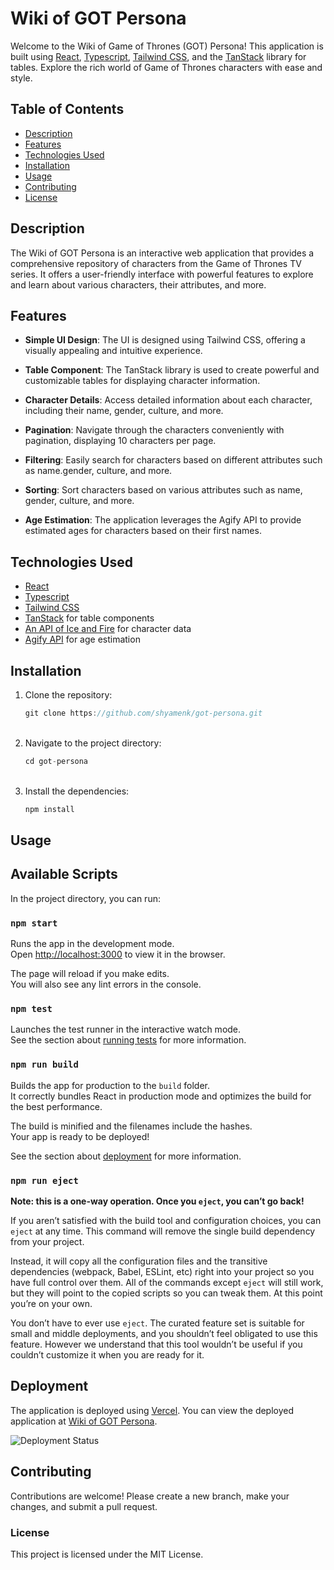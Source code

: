 # Wiki of GOT Persona

Welcome to the Wiki of Game of Thrones (GOT) Persona! This application is built using [React](https://react.dev/), [Typescript](https://www.typescriptlang.org/), [Tailwind CSS](https://tailwindcss.com/), and the [TanStack](https://tanstack.com/table/v8) library for tables. Explore the rich world of Game of Thrones characters with ease and style.

## Table of Contents

- [Description]()
- [Features]()
- [Technologies Used]()
- [Installation]()
- [Usage]()
- [Contributing]()
- [License]()

## Description

The Wiki of GOT Persona is an interactive web application that provides a comprehensive repository of characters from the Game of Thrones TV series. It offers a user-friendly interface with powerful features to explore and learn about various characters, their attributes, and more.

## Features

- **Simple UI Design**: The UI is designed using Tailwind CSS, offering a visually appealing and intuitive experience.
- **Table Component**: The TanStack library is used to create powerful and customizable tables for displaying character information.
- **Character Details**: Access detailed information about each character, including their name, gender, culture, and more.
- **Pagination**: Navigate through the characters conveniently with pagination, displaying 10 characters per page.
- **Filtering**: Easily search for characters based on different attributes such as name.gender, culture, and more.

- **Sorting**: Sort characters based on various attributes such as name, gender, culture, and more.

- **Age Estimation**: The application leverages the Agify API to provide estimated ages for characters based on their first names.

## Technologies Used

- [React](https://react.dev/)
- [Typescript](https://www.typescriptlang.org/)
- [Tailwind CSS](https://tailwindcss.com/)
- [TanStack](https://tanstack.com/) for table components
- [An API of Ice and Fire](https://anapioficeandfire.com/ "‌") for character data
- [Agify API](https://agify.io/) for age estimation

## Installation

1. Clone the repository:
   ```ts
   git clone https://github.com/shyamenk/got-persona.git
   ```
   ‌
2. Navigate to the project directory:
   ```ts
   cd got-persona
   ```
   ‌
3. Install the dependencies:
   ```ts
   npm install
   ```

## Usage

## Available Scripts

In the project directory, you can run:

### `npm start`

Runs the app in the development mode.\
Open [http://localhost:3000](http://localhost:3000) to view it in the browser.

The page will reload if you make edits.\
You will also see any lint errors in the console.

### `npm test`

Launches the test runner in the interactive watch mode.\
See the section about [running tests](https://facebook.github.io/create-react-app/docs/running-tests) for more information.

### `npm run build`

Builds the app for production to the `build` folder.\
It correctly bundles React in production mode and optimizes the build for the best performance.

The build is minified and the filenames include the hashes.\
Your app is ready to be deployed!

See the section about [deployment](https://facebook.github.io/create-react-app/docs/deployment) for more information.

### `npm run eject`

**Note: this is a one-way operation. Once you `eject`, you can’t go back!**

If you aren’t satisfied with the build tool and configuration choices, you can `eject` at any time. This command will remove the single build dependency from your project.

Instead, it will copy all the configuration files and the transitive dependencies (webpack, Babel, ESLint, etc) right into your project so you have full control over them. All of the commands except `eject` will still work, but they will point to the copied scripts so you can tweak them. At this point you’re on your own.

You don’t have to ever use `eject`. The curated feature set is suitable for small and middle deployments, and you shouldn’t feel obligated to use this feature. However we understand that this tool wouldn’t be useful if you couldn’t customize it when you are ready for it.

## Deployment

The application is deployed using [Vercel](https://vercel.com/ "‌"). You can view the deployed application at [Wiki of GOT Persona](https://got-persona.vercel.app/).

![Deployment Status](https://img.shields.io/github/deployments/shyamenk/got-persona/production?label=Vercel%20Deployment)

## Contributing

Contributions are welcome! Please create a new branch, make your changes, and submit a pull request.

### License

This project is licensed under the MIT License.
